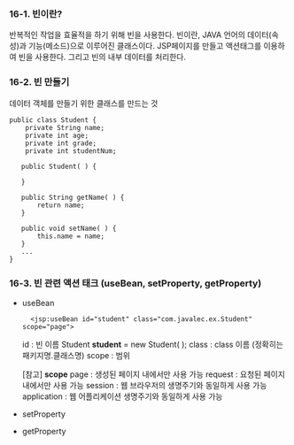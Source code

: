 ### 16-1. 빈이란?
반복적인 작업을 효율적을 하기 위해 빈을 사용한다. 빈이란, JAVA 언어의 데이터(속성)과 기능(메소드)으로 이루어진 클래스이다.
JSP페이지를 만들고 액션태그를 이용하여 빈을 사용한다. 그리고 빈의 내부 데이터를 처리한다.

### 16-2. 빈 만들기
데이터 객체를 만들기 위한 클래스를 만드는 것

    public class Student {
    	private String name;
    	private int age;
    	private int grade;
    	private int studentNum;
    	
       public Student( ) {

	   }      
    
       public String getName( ) {
    	   return name;
       }
		
	   public void setName( ) {
		   this.name = name;
	   }
       ...
    }

### 16-3. 빈 관련 액션 태크 (useBean, setProperty, getProperty)

- useBean

	    <jsp:useBean id="student" class="com.javalec.ex.Student" scope="page">

	id : 빈 이름 
	Student **student** = new Student( );
	class : class 이름 (정확히는 패키지명.클래스명)
	scope : 범위
	
	[참고] **scope**
	page : 생성된 페이지 내에서만 사용 가능
	request : 요청된 페이지 내에서만 사용 가능
	session : 웹 브라우저의 생명주기와 동일하게 사용 가능
	application : 웹 어플리케이션 생명주기와 동일하게 사용 가능

- setProperty
- getProperty

<!--stackedit_data:
eyJoaXN0b3J5IjpbLTEwMDcxNzE3NjYsMTE0NTU1MDEyN119
-->